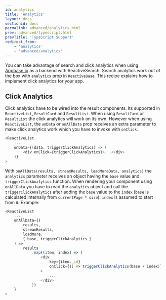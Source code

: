 ```yaml
---
id: analytics
title: 'Analytics'
layout: docs
sectionid: docs
permalink: advanced/analytics.html
prev: advanced/typescript.html
prevTitle: 'TypeScript Support'
redirect_from:
    - 'analytics'
    - 'advanced/analytics'
---
```


You can take advantage of search and click analytics when using [Appbase.io](https://appbase.io) as a backend with ReactiveSearch. Search analytics work out of the box with `analytics` prop in `ReactiveBase`. This recipe explains how to implement click analytics for your app.

## Click Analytics

Click analytics have to be wired into the result components. Its supported in `ReactiveList`, `ResultCard` and `ResultList`. When using `ResultCard` or `ResultList` the click analytics will work on its own. However when using `ReactiveList`, the `onData` or `onAllData` prop receives an extra parameter to make click analytics work which you have to invoke with `onClick`.

```js
<ReactiveList
    ...
    onData={(data, triggerClickAnalytics) => (
        <div onClick={triggerClickAnalytics}>...</div>
    )}
>
```

With `onAllData(results, streamResults, loadMoreData, analytics)` the `analytics` parameter receives an object having the `base` value and `triggerClickAnalytics` function. When rendering your component using `onAllData` you have to read the `analytics` object and call the `triggerClickAnalytics` after adding the `base` value to the `index` (`base` is calculated internally from `currentPage * size`). `index` is assumed to start from `0`. Example:

```js
<ReactiveList
    ...
    onAllData={(
        results,
        streamResults,
        loadMore,
        { base, triggerClickAnalytics }
    ) =>
        results
            .map((item, index) => (
                <div
                    key={item._id}
                    onClick={() => triggerClickAnalytics(base + index)}
                >
                    ...
                </div>
            ))
    }
>
```
